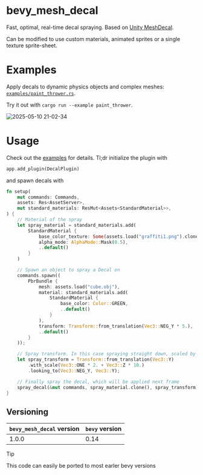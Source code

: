 # bevy_mesh_decal

Fast, optimal, real-time decal spraying. Based on [Unity MeshDecal](https://github.com/Fewes/MeshDecal).

Can be modified to use custom materials, animated sprites or a single texture sprite-sheet.

# Examples

Apply decals to dynamic physics objects and complex meshes: [`examples/paint_thrower.rs`](./examples/paint_thrower.rs). 

Try it out with `cargo run --example paint_thrower`.

![2025-05-10 21-02-34](https://github.com/user-attachments/assets/9bd3dbb2-a576-4a11-bf82-51dd8d9cde51)


# Usage

Check out the [examples](./examples) for details. Tl;dr initialize the plugin with
```rust
app.add_plugin(DecalPlugin)
```
and spawn decals with
```rust
fn setup(
    mut commands: Commands,
    assets: Res<AssetServer>,
    mut standard_materials: ResMut<Assets<StandardMaterial>>,
) {
    // Material of the spray
    let spray_material = standard_materials.add(  
        StandardMaterial {
            base_color_texture: Some(assets.load("graffiti1.png").clone()),
            alpha_mode: AlphaMode::Mask(0.5),
            ..default()
        }
    )

    // Spawn an object to spray a Decal on
    commands.spawn((
        PbrBundle {
            mesh: assets.load("cube.obj"),
            material: standard_materials.add(
                StandardMaterial {
                    base_color: Color::GREEN,
                    ..default()
                }
            ),
            transform: Transform::from_translation(Vec3::NEG_Y * 5.),
            ..default()
        }
    ));

    // Spray transform. In this case spraying straight down, scaled by 2 and reaching 12 meters down
    let spray_transform = Transform::from_translation(Vec3::Y)  
        .with_scale(Vec3::ONE * 2. + Vec3::Z * 10.)
        .looking_to(Vec3::NEG_Y, Vec3::Y);

    // Finally spray the decal, which will be applied next frame
    spray_decal(&mut commands, spray_material.clone(), spray_transform);
}
```


## Versioning

| `bevy_mesh_decal` version | `bevy` version |
|---------------------------|----------------|
| 1.0.0                     | 0.14           |

> [!TIP]
> This code can easily be ported to most earler bevy versions
